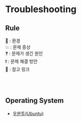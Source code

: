 # Troubleshooting

## Rule
:star2: : 환경
<br>
:boom: : 문제 증상
<br>
:question: : 문제가 생긴 원인
<br>
:exclamation: : 문제 해결 방안
<br>
:bookmark: : 참고 링크 

<br>
<br>

## Operating System
<ul>
<li><a href="https://github.com/JeHeeYu/Troubleshooting-Guide/tree/main/Ubuntu" target="_blank">우분투(Ubuntu)</li>
</ul>
